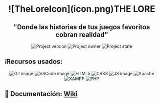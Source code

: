 <h1 align='center'>![TheLoreIcon](icon.png)THE LORE</h1> 
<h2 align='center'>"Donde las historias de tus juegos favoritos cobran realidad”</h2>

<p align='center'>
  <img alt='Project version' src='https://img.shields.io/badge/build-0.0-blue?style=flat-square&label=Version'/> <!-- Version del proyecto -->
  <img alt='Project owner' src='https://img.shields.io/badge/build-jserfra2809-magenta?style=flat-square&label=Dev'/> <!-- Creador del proyecto -->
  <img alt='Project state' src='https://img.shields.io/badge/build-En_Desarrollo-red?style=flat-square&label=Estado'/> <!-- Estado del proyecto -->
</p>

## ❕Recursos usados:

<p align='center'>
  <img alt='Git image' src='https://img.shields.io/badge/GIT-E44C30?style=for-the-badge&logo=git&logoColor=white'/>
  <img alt='VSCode image' src='https://img.shields.io/badge/VSCode-0078D4?style=for-the-badge&logo=visual%20studio%20code&logoColor=white'/>
  <img alt='HTML5' src='https://img.shields.io/badge/HTML5-E34F26?style=for-the-badge&logo=html5&logoColor=white'/>
  <img alt='CSS3' src='https://img.shields.io/badge/CSS3-1572B6?style=for-the-badge&logo=css3&logoColor=white'/>
  <img alt='JS image' src='https://img.shields.io/badge/JavaScript-323330?style=for-the-badge&logo=javascript&logoColor=F7DF1E'/>
  <img alt='Apache' src='https://img.shields.io/badge/Apache-D22128?style=for-the-badge&logo=Apache&logoColor=white'/>
  <img alt='XAMPP' src='https://img.shields.io/badge/Xampp-F37623?style=for-the-badge&logo=xampp&logoColor=white'/>
  <img alt='PHP' src='https://img.shields.io/badge/PHP-777BB4?style=for-the-badge&logo=php&logoColor=white'/>
  <!-- <img alt='Larabel' src='https://img.shields.io/badge/Laravel-FF2D20?style=for-the-badge&logo=laravel&logoColor=white'/> -->
  <!-- <img alt='' src='https://img.shields.io/badge/JavaScript-323330?style=for-the-badge&logo=javascript&logoColor=F7DF1E'/> -->
</p>

## 📖 Documentación:  <a href="https://github.com/jserfra2809/the-lore/wiki">Wiki</a>
